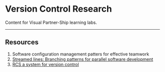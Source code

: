 # Version Control Research

Content for Visual Partner-Ship learning labs.

---

## Resources

1. Software configuration management patters for effective teamwork
2. [Streamed lines: Branching patterns for parallel software development](https://acme.bradapp.net/branching/)
3. [RCS a system for version control](https://www.gnu.org/software/rcs/tichy-paper.pdf)

